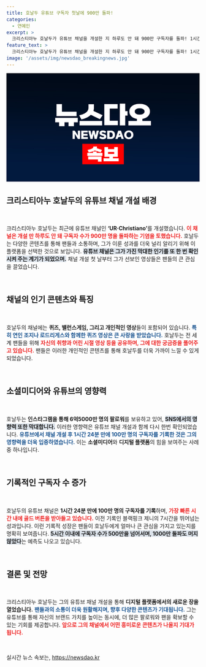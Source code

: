 ```yaml
---
title: 호날두 유튜브 구독자 첫날에 900만 돌파!
categories:
  - 연예인
excerpt: >
  크리스티아누 호날두가 유튜브 채널을 개설한 지 하루도 안 돼 900만 구독자를 돌파! 1시간 24분 만에 골드 버튼을 획득하며 팬들의 열렬한 관심을 다시 한번 확인했다. 호날두의 매력은 끝이 없다!
feature_text: >
  크리스티아누 호날두가 유튜브 채널을 개설한 지 하루도 안 돼 900만 구독자를 돌파! 1시간 24분 만에 골드 버튼을 획득하며 팬들의 열렬한 관심을 다시 한번 확인했다. 호날두의 매력은 끝이 없다!
image: '/assets/img/newsdao_breakingnews.jpg'
---
```


<p><img src="/assets/img/newsdao_breakingnews.jpg" alt="koreaapp 속보" /></p>

<h2 data-ke-size="size26">크리스티아누 호날두의 유튜브 채널 개설 배경</h2>

<p data-ke-size="size16">&nbsp;</p>

<p>크리스티아누 호날두는 최근에 유튜브 채널인 <b>‘UR‧Christiano’</b>를 개설했습니다. <b><span style="color: #ee2323;">이 채널은 개설 만 하루도 안 돼 구독자 수가 900만 명을 돌파하는 기염을 토했습니다.</span></b> 호날두는 다양한 콘텐츠를 통해 팬들과 소통하며, 그가 이룬 성과를 더욱 널리 알리기 위해 이 플랫폼을 선택한 것으로 보입니다. <b><span style="background-color: #21538527;">유튜브 채널은 그가 가진 막대한 인기를 또 한 번 확인시켜 주는 계기가 되었으며.</span></b> 채널 개설 첫 날부터 그가 선보인 영상들은 팬들의 큰 관심을 끌었습니다.</p>

<p data-ke-size="size16">&nbsp;</p>

<h2 data-ke-size="size26">채널의 인기 콘텐츠와 특징</h2>

<p data-ke-size="size16">&nbsp;</p>

<p>호날두의 채널에는 <b>퀴즈, 밸런스게임, 그리고 개인적인 영상</b>들이 포함되어 있습니다. <b><span style="color: #1a5490;">특히 연인 조지나 로드리게스와 함께한 퀴즈 영상은 큰 사랑을 받았습니다.</span></b> 호날두는 전 세계 팬들을 위해 <b><span style="color: #ee2323;">자신의 취향과 어린 시절 영상 등을 공유하며, 그에 대한 궁금증을 풀어주고 있습니다.</span></b> 팬들은 이러한 개인적인 콘텐츠를 통해 호날두를 더욱 가까이 느낄 수 있게 되었습니다.</p>

<p data-ke-size="size16">&nbsp;</p>

<h2 data-ke-size="size26">소셜미디어와 유튜브의 영향력</h2>

<p data-ke-size="size16">&nbsp;</p>

<p>호날두는 <b>인스타그램을 통해 6억5000만 명의 팔로워</b>를 보유하고 있어, <b><span style="background-color: #21538527;">SNS에서의 영향력 또한 막대합니다.</span></b> 이러한 영향력은 유튜브 채널 개설과 함께 다시 한번 확인되었습니다. <b><span style="color: #1a5490;">유튜브에서 채널 개설 후 1시간 24분 만에 100만 명의 구독자를 기록한 것은 그의 영향력을 더욱 입증하였습니다.</span></b> 이는 <b>소셜미디어</b>와 <b>디지털 플랫폼</b>의 힘을 보여주는 사례 중 하나입니다.</p>

<p data-ke-size="size16">&nbsp;</p>

<h2 data-ke-size="size26">기록적인 구독자 수 증가</h2>

<p data-ke-size="size16">&nbsp;</p>

<p>호날두의 유튜브 채널은 <b>1시간 24분 만에 100만 명의 구독자를 기록</b>하며, <b><span style="color: #ee2323;">가장 빠른 시간 내에 골드 버튼을 받아들고 있습니다.</span></b> 이전 기록인 블랙핑크 제니의 7시간을 뛰어넘는 성과입니다. 이런 기록적 성장은 팬들이 호날두에게 얼마나 큰 관심을 가지고 있는지를 명확히 보여줍니다. <b><span style="background-color: #21538527;">5시간 이내에 구독자 수가 500만을 넘어서며, 1000만 돌파도 머지않았다</span></b>는 예측도 나오고 있습니다.</p>

<p data-ke-size="size16">&nbsp;</p>

<h2 data-ke-size="size26">결론 및 전망</h2>

<p data-ke-size="size16">&nbsp;</p>

<p>크리스티아누 호날두는 그의 유튜브 채널 개설을 통해 <b>디지털 플랫폼에서의 새로운 장을 열었습니다.</b> <b><span style="color: #1a5490;">팬들과의 소통이 더욱 원활해지며, 향후 다양한 콘텐츠가 기대됩니다.</span></b> 그는 유튜브를 통해 자신의 브랜드 가치를 높이는 동시에, 더 많은 팔로워와 팬을 확보할 수 있는 기회를 제공합니다. <b><span style="color: #ee2323;">앞으로 그의 채널에서 어떤 흥미로운 콘텐츠가 나올지 기대가 됩니다.</span></b></p>

<p data-ke-size="size16">&nbsp;</p>
실시간 뉴스 속보는, <a href="https://newsdao.kr" rel="dofollow">https://newsdao.kr</a>


